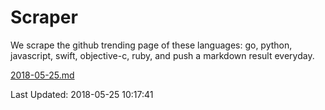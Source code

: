 # Scraper

We scrape the github trending page of these languages: go, python, javascript, swift, objective-c, ruby, and push a markdown result everyday.

[2018-05-25.md](https://github.com/henson/Scraper/blob/master/2018-05-25.md)

Last Updated: 2018-05-25 10:17:41